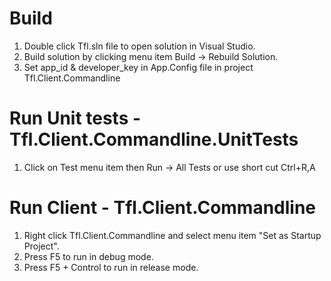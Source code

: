 # Build
1. Double click Tfl.sln file to open solution in Visual Studio.
2. Build solution by clicking menu item  Build -> Rebuild Solution.
3. Set app_id & developer_key in App.Config file in project Tfl.Client.Commandline

# Run Unit tests - Tfl.Client.Commandline.UnitTests
1. Click on Test menu item then Run -> All Tests or use short cut Ctrl+R,A

# Run Client - Tfl.Client.Commandline
1. Right click Tfl.Client.Commandline and select menu item "Set as Startup Project".
2. Press F5 to run in debug mode.
3. Press F5 + Control to run in release mode.
